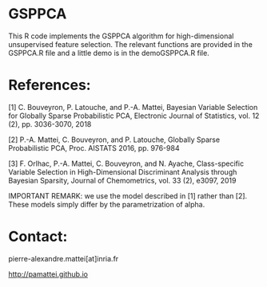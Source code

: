 # GSPPCA
This R code implements the GSPPCA algorithm for high-dimensional unsupervised feature selection.
The relevant functions are provided in the GSPPCA.R file and a little demo is in the demoGSPPCA.R file.

# References: 

[1] C. Bouveyron, P. Latouche, and P.-A. Mattei, Bayesian Variable Selection for Globally Sparse Probabilistic PCA, Electronic Journal of Statistics, vol. 12 (2), pp. 3036-3070, 2018

[2] P.-A. Mattei, C. Bouveyron, and P. Latouche, Globally Sparse Probabilistic PCA, Proc. AISTATS 2016, pp. 976-984

[3] F. Orlhac, P.-A. Mattei, C. Bouveyron, and N. Ayache, Class-specific Variable Selection in High-Dimensional Discriminant Analysis through Bayesian Sparsity, Journal of Chemometrics, vol. 33 (2), e3097, 2019


IMPORTANT REMARK: we use the model described in [1] rather than [2]. These models simply differ by the parametrization of alpha.

# Contact:
pierre-alexandre.mattei[at]inria.fr

http://pamattei.github.io


